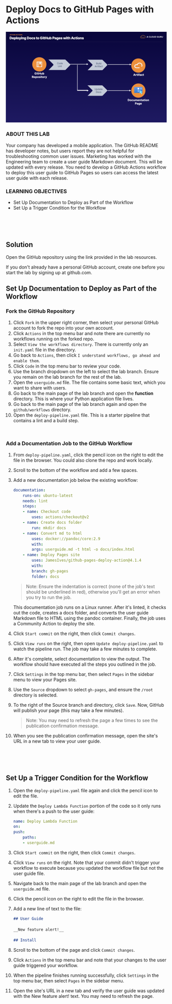 # Deploy Docs to GitHub Pages with Actions

![](../img/LAB_Deploying_Documentation_to_GitHub_Pages_Diagram.001.png)


### ABOUT THIS LAB
Your company has developed a mobile application. The GitHub README has developer notes, but users report they are not helpful for troubleshooting common user issues. Marketing has worked with the Engineering team to create a user guide Markdown document. This will be updated with every release. You need to develop a GitHub Actions workflow to deploy this user guide to GitHub Pages so users can access the latest user guide with each release.

### LEARNING OBJECTIVES
- Set Up Documentation to Deploy as Part of the Workflow
- Set Up a Trigger Condition for the Workflow



<br><br><br>



## Solution

Open the GitHub repository using the link provided in the lab resources.

If you don't already have a personal GitHub account, create one before you start the lab by signing up at github.com.

## Set Up Documentation to Deploy as Part of the Workflow
### Fork the GitHub Repository
1. Click `Fork` in the upper right corner, then select your personal GitHub account to fork the repo into your own account.
2. Click `Actions` in the top menu bar and note there are currently no workflows running on the forked repo.
3. Select `View the workflows directory`. There is currently only an `init.yaml` file in the directory.
4. Go back to `Actions`, then click `I understand workflows, go ahead and enable them`.
5. Click `Code` in the top menu bar to review your code.
6. Use the branch dropdown on the left to select the lab branch. Ensure you remain on the lab branch for the rest of the lab.
7. Open the `userguide.md` file. The file contains some basic text, which you want to share with users.
8. Go back to the main page of the lab branch and open the **function** directory. This is where your Python application file lives.
9. Go back to the main page of the lab branch again and open the `github/workflows` directory.
10. Open the `deploy-pipeline.yaml` file. This is a starter pipeline that contains a lint and a build step.



<br>



### Add a Documentation Job to the GitHub Workflow
1. From `deploy-pipeline.yaml`, click the pencil icon on the right to edit the file in the browser. You could also clone the repo and work locally.
2. Scroll to the bottom of the workflow and add a few spaces.
3. Add a new documentation job below the existing workflow:
    ```yaml
    documentation:
        runs-on: ubuntu-latest
        needs: lint
        steps:
        - name: Checkout code
            uses: actions/checkout@v2
        - name: Create docs folder
            run: mkdir docs
        - name: Convert md to html
            uses: docker://pandoc/core:2.9
            with:
            args: userguide.md -t html -o docs/index.html
        - name: Deploy Pages site
            uses: JamesIves/github-pages-deploy-action@4.1.4
            with:
            branch: gh-pages
            folder: docs
    ```

    > Note: Ensure the indentation is correct (none of the job's text should be underlined in red), otherwise you'll get an error when you try to run the job.

    This documentation job runs on a Linux runner. After it's linted, it checks out the code, creates a docs folder, and converts the user guide Markdown file to HTML using the pandoc container. Finally, the job uses a Community Action to deploy the site.

4. Click `Start commit` on the right, then click `Commit changes`.
5. Click `View runs` on the right, then open `Update deploy-pipeline.yaml` to watch the pipeline run. The job may take a few minutes to complete.
6. After it's complete, select documentation to view the output. The workflow should have executed all the steps you outlined in the job.
7. Click `Settings` in the top menu bar, then select `Pages` in the sidebar menu to view your Pages site.
8. Use the `Source` dropdown to select `gh-pages`, and ensure the `/root` directory is selected.
9. To the right of the Source branch and directory, click `Save`. Now, GitHub will publish your page (this may take a few minutes).

    > Note: You may need to refresh the page a few times to see the publication confirmation message.
10. When you see the publication confirmation message, open the site's URL in a new tab to view your user guide.



<br><br><br>



## Set Up a Trigger Condition for the Workflow
1. Open the `deploy-pipeline.yaml` file again and click the pencil icon to edit the file.
2. Update the `Deploy Lambda Function` portion of the code so it only runs when there's a push to the user guide:

    ```yaml
    name: Deploy Lambda Function
    on:
    push:
        paths:
        - userguide.md
    ```

3. Click `Start commit` on the right, then click `Commit changes`.
4. Click `View runs` on the right. Note that your commit didn't trigger your workflow to execute because you updated the workflow file but not the user guide file.
5. Navigate back to the main page of the lab branch and open the `userguide.md` file.
6. Click the pencil icon on the right to edit the file in the browser.
7. Add a new line of text to the file:
    ```md
    ## User Guide

    __New feature alert!__

    ## Install
    ```
8. Scroll to the bottom of the page and click `Commit changes`.
9. Click `Actions` in the top menu bar and note that your changes to the user guide triggered your workflow.
10. When the pipeline finishes running successfully, click `Settings` in the top menu bar, then select `Pages` in the sidebar menu.
11. Open the site's URL in a new tab and verify the user guide was updated with the New feature alert! text. You may need to refresh the page.